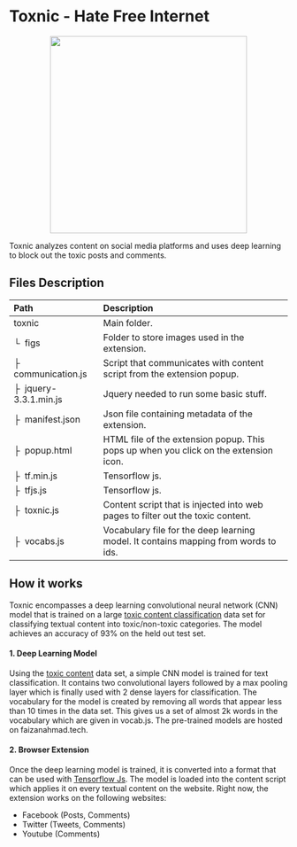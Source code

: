 # Toxnic - Hate Free Internet


<p align="center" style="margin-top: 12px; margin-bottom: 12px;">
<img src="https://faizanahmad.tech/toxnic/img/logo-tight.png" width="356">
</p>



Toxnic analyzes content on social media platforms and uses deep learning to block out the toxic posts and comments.

## Files Description
| Path | Description
| :--- | :----------
| toxnic | Main folder.
| &boxur;&nbsp; figs | Folder to store images used in the extension.
| &boxvr;&nbsp; communication.js | Script that communicates with content script from the extension popup.
| &boxvr;&nbsp; jquery-3.3.1.min.js | Jquery needed to run some basic stuff.
| &boxvr;&nbsp; manifest.json | Json file containing metadata of the extension.
| &boxvr;&nbsp; popup.html | HTML file of the extension popup. This pops up when you click on the extension icon.
| &boxvr;&nbsp; tf.min.js | Tensorflow js.
| &boxvr;&nbsp; tfjs.js | Tensorflow js.
| &boxvr;&nbsp; toxnic.js | Content script that is injected into web pages to filter out the toxic content.
| &boxvr;&nbsp; vocabs.js | Vocabulary file for the deep learning model. It contains mapping from words to ids.

## How it works
Toxnic encompasses a deep learning convolutional neural network (CNN) model that is trained on a large [toxic content classification](https://www.kaggle.com/c/jigsaw-toxic-comment-classification-challenge/data) data set for classifying textual content into toxic/non-toxic categories. The model achieves an accuracy of 93% on the held out test set.

#### 1. Deep Learning Model
Using the [toxic content](https://www.kaggle.com/c/jigsaw-toxic-comment-classification-challenge/data) data set, a simple CNN model is trained for text classification. It contains two convolutional layers followed by a max pooling layer which is finally used with 2 dense layers for classification. The vocabulary for the model is created by removing all words that appear less than 10 times in the data set. This gives us a set of almost 2k words in the vocabulary which are given in vocab.js. The pre-trained models are hosted on faizanahmad.tech.

#### 2. Browser Extension
Once the deep learning model is trained, it is converted into a format that can be used with [Tensorflow Js](https://www.tensorflow.org/js). The model is loaded into the content script which applies it on every textual content on the website. Right now, the extension works on the following websites:
- Facebook (Posts, Comments)
- Twitter (Tweets, Comments)
- Youtube (Comments)